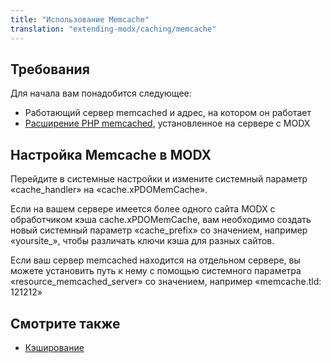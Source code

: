 ```yaml
---
title: "Использование Memcache"
translation: "extending-modx/caching/memcache"
---
```


## Требования

Для начала вам понадобится следующее:

- Работающий сервер memcached и адрес, на котором он работает
- [Расширение PHP memcached](http://php.net/memcached), установленное на сервере с MODX

## Настройка Memcache в MODX

Перейдите в системные настройки и измените системный параметр «cache_handler» на «cache.xPDOMemCache».

Если на вашем сервере имеется более одного сайта MODX с обработчиком кэша cache.xPDOMemCache, вам необходимо создать новый системный параметр «cache_prefix» со значением, например «yoursite_», чтобы различать ключи кэша для разных сайтов.

Если ваш сервер memcached находится на отдельном сервере, вы можете установить путь к нему с помощью системного параметра «resource_memcached_server» со значением, например «memcache.tld: 121212»

## Смотрите также

- [Кэширование](extending-modx/caching "Caching")
